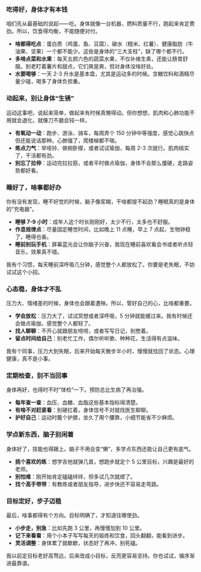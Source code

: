 ### 吃得好，身体才有本钱
咱们先从最基础的说起——吃。身体就像一台机器，燃料质量不行，跑起来肯定费劲。所以，饮食得均衡，不能随便对付。

- **啥都得吃点**：蛋白质（鸡蛋、鱼、豆腐）、碳水（糙米、红薯）、健康脂肪（牛油果、坚果）一个都不能少。这些是身体的“三大支柱”，缺了哪个都不行。
- **多啃点菜和水果**：每天五颜六色的蔬菜水果，不仅补维生素，还能让肠胃舒服。别老盯着薯片和甜点，它们爽是爽，但对身体没啥好处。
- **水要喝够**：一天 2-3 升水是基本盘，尤其是运动多的时候。含糖饮料和酒精尽量少碰，喝多了身体负担重。



### 动起来，别让身体“生锈”
运动这事吧，说起来简单，做起来有时候真懒得动。但你想想，肌肉和心肺功能不用就会退化，就像刀不磨会钝一样。

- **有氧动一动**：跑步、游泳、骑车，每周弄个 150 分钟中等强度，感觉心跳快点但还能说话那种。心肺强了，爬楼梯都不喘。
- **练点力气**：举哑铃、做俯卧撑，或者试试瑜伽，每周 2-3 次就行。肌肉结实了，干活都有劲。
- **别忘了拉伸**：运动完拉拉筋，或者平时做点瑜伽，身体不会那么僵硬，走路姿势都好看。



### 睡好了，啥事都好办
你有没有发现，睡不好觉的时候，脑子像浆糊，干啥都提不起劲？睡眠真的是身体的“充电器”。

- **睡够 7-9 小时**：成年人这个时长刚刚好，太少不行，太多也不舒服。
- **作息规律点**：尽量固定睡觉时间，比如晚上 11 点睡，早上 7 点起，生物钟稳了，睡得也香。
- **睡前别玩手机**：屏幕蓝光会让你脑子兴奋，我现在睡前喜欢看会书或者听点轻音乐，效果真不错。

我有个习惯，每天睡前深呼吸几分钟，感觉整个人都放松了。你要是老失眠，不妨试试这个小招。



### 心态稳，身体才不乱
压力大、情绪差的时候，身体也会跟着遭殃。所以，管好自己的心，比啥都重要。

- **学会放松**：压力大了，试试冥想或者深呼吸，5 分钟就能缓过来。我有时候还会做点瑜伽，感觉整个人都轻了。
- **找人聊聊**：不开心就跟朋友唠唠，或者写写日记，别憋着。
- **留点时间给自己**：别老忙工作，偶尔听听歌、种种花，生活得有点滋味。

我有个同事，压力大到失眠，后来开始每天散步半小时，慢慢就找回了状态。心理健康，真不是小事。



### 定期检查，别不当回事
身体再好，也得时不时“体检”一下。预防总比生病了再治强。

- **每年查一查**：血压、血糖、血脂这些基本指标得清楚。
- **有啥不对赶紧看**：别硬扛着，身体信号不对就找医生聊聊。
- **护好自己**：运动时戴个护膝，坐久了用个腰靠，小细节能省不少麻烦。



### 学点新东西，脑子别闲着
身体好了，技能也得跟上。脑子不用会变“懒”，多学点东西还能让自己更有底气。

- **挑个喜欢的练**：想学吉他就弹几首，想跑步就定个 5 公里目标，兴趣是最好的老师。
- **别怕难**：刚开始肯定磕磕绊绊，但多试几次就顺了。
- **找个高手带带**：有教练或者朋友指导，进步快还不容易走弯路。



### 目标定好，步子迈稳
最后，啥事都得有个方向。目标明确了，才知道往哪使劲。

- **小步走，别急**：比如先跑 3 公里，再慢慢加到 10 公里。
- **记下来看看**：用个小本子写写每天的锻炼和饮食，回头翻翻，能看到进步。
- **灵活调整**：身体累了就歇歇，状态好了再冲，别死磕。

我以前定目标老好高骛远，后来改成小目标，反而更容易坚持。你也试试，循序渐进最靠谱。
